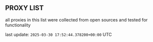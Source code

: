 ## PROXY LIST

all proxies in this list were collected from open sources and tested for functionality

last update: `2025-03-30 17:52:44.378200+00:00` UTC